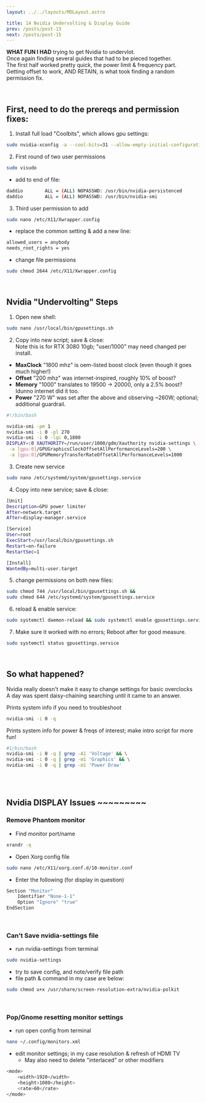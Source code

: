 ```yaml
---
layout: ../../layouts/MDLayout.astro

title: 14 Nvidia Undervolting & Display Guide
prev: /posts/post-13
next: /posts/post-15
---
```



**WHAT FUN I HAD** trying to get Nvidia to undervlot.<br>
Once again finding several guides that had to be pieced together.<br>
The first half worked pretty quick, the power limit & frequency part.<br>
Getting offset to work, AND RETAIN, is what took finding a random permission fix.

<br>

## First, need to do the prereqs and permission fixes:

1. Install full load "Coolbits", which allows gpu settings:
```sh
sudo nvidia-xconfig -a --cool-bits=31 --allow-empty-initial-configuration
```
2. First round of two user permissions
```sh
sudo visudo
```
- add to end of file:
```sh
daddio        ALL = (ALL) NOPASSWD: /usr/bin/nvidia-persistenced
daddio        ALL = (ALL) NOPASSWD: /usr/bin/nvidia-smi
```
3. Third user permission to add
```sh
sudo nano /etc/X11/Xwrapper.config
```
- replace the common setting & add a new line:
```sh
allowed_users = anybody
needs_root_rights = yes
```
- change file permissions
```sh
sudo chmod 2644 /etc/X11/Xwrapper.config
```
<br>

## Nvidia "Undervolting" Steps

1. Open new shell:
```sh
sudo nano /usr/local/bin/gpusettings.sh
```
2. Copy into new script; save & close:<br>
Note this is for RTX 3080 10gb; "user/1000" may need changed per install.<br>
- **MaxClock** "1800 mhz" is oem-listed boost clock (even though it goes much higher!)<br>
- **Offset** "200 mhz" was internet-inspired, roughly 10% of boost?<br>
- **Memory** "1000" translates to 19500 -> 20000, only a 2.5% boost? Idunno internet did it too.<br>
- **Power** "270 W" was set after the above and observing ~260W; optional; additional guardrail.
```sh
#!/bin/bash

nvidia-smi -pm 1
nvidia-smi -i 0 -pl 270
nvidia-smi -i 0 -lgc 0,1800
DISPLAY=:0 XAUTHORITY=/run/user/1000/gdm/Xauthority nvidia-settings \
 -a [gpu:0]/GPUGraphicsClockOffsetAllPerformanceLevels=200 \
 -a [gpu:0]/GPUMemoryTransferRateOffsetAllPerformanceLevels=1000
```
3. Create new service
```sh
sudo nano /etc/systemd/system/gpusettings.service
```
4. Copy into new service; save & close:
```sh
[Unit]
Description=GPU power limiter
After=network.target
After=display-manager.service

[Service]
User=root
ExecStart=/usr/local/bin/gpusettings.sh
Restart=on-failure
RestartSec=1

[Install]
WantedBy=multi-user.target

```
5. change permissions on both new files:
```sh
sudo chmod 744 /usr/local/bin/gpusettings.sh && 
sudo chmod 644 /etc/systemd/system/gpusettings.service
```
6. reload & enable service:
```sh
sudo systemctl daemon-reload && sudo systemctl enable gpusettings.service
```
7. Make sure it worked with no errors; Reboot after for good measure.
```sh
sudo systemctl status gpusettings.service
```
<br>

## So what happened?
Nvidia really doesn't make it easy to change settings for basic overclocks<br>
A day was spent daisy-chaining searching until it came to an answer.

Prints system info if you need to troubleshoot
```sh
nvidia-smi -i 0 -q
```
Prints system info for power & freqs of interest; make intro script for more fun!
```sh
#1/bin/bash
nvidia-smi -i 0 -q | grep -A1 'Voltage' && \
nvidia-smi -i 0 -q | grep -m1 'Graphics' && \
nvidia-smi -i 0 -q | grep -m1 'Power Draw'
```
<br><br>

## Nvidia DISPLAY Issues ~~~~~~~~~

### Remove Phantom monitor

- Find monitor port/name
```sh
xrandr -q
```

- Open Xorg config file
```sh
sudo nano /etc/X11/xorg.conf.d/10-monitor.conf
```
- Enter the following (for display in question)
```sh
Section "Monitor"
    Identifier "None-1-1"
    Option "Ignore" "true"
EndSection
```
<br>

### Can't Save nvidia-settings file

- run nvidia-settings from terminal
```sh
sudo nvidia-settings
```
- try to save config, and note/verify file path
- file path & command in my case are below:
```sh
sudo chmod u+x /usr/share/screen-resolution-extra/nvidia-polkit
```
<br>

### Pop/Gnome resetting monitor settings

- run open config from terminal
```sh
nano ~/.config/monitors.xml 
```
- edit monitor settings; in my case resolution & refresh of HDMI TV
    - May also need to delete "interlaced" or other modifiers
```sh
<mode>
    <width>1920</width>
    <height>1080</height>
    <rate>60</rate>
</mode>
```